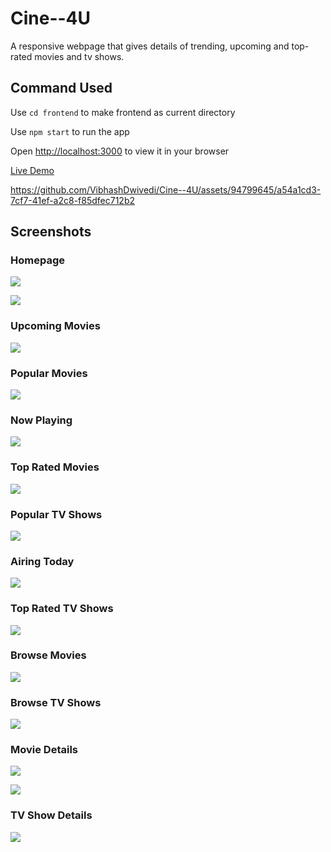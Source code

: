 # Cine--4U
A responsive webpage that gives details of trending, upcoming and top-rated movies and tv shows.

## Command Used
Use `cd frontend` to make frontend as current directory

Use `npm start` to run the app

Open [http://localhost:3000](http://localhost:3000) to view it in your browser

[Live Demo](https://cine-4-u-vibhashdwivedi.vercel.app/)




https://github.com/VibhashDwivedi/Cine--4U/assets/94799645/a54a1cd3-7cf7-41ef-a2c8-f85dfec712b2


## Screenshots
### Homepage
![](https://github.com/VibhashDwivedi/Cine--4U/blob/main/Screenshots/1.png?raw=true)

![](https://github.com/VibhashDwivedi/Cine--4U/blob/main/Screenshots/2.png?raw=true)

### Upcoming Movies
![](https://github.com/VibhashDwivedi/Cine--4U/blob/main/Screenshots/3.png?raw=true)

### Popular Movies
![](https://github.com/VibhashDwivedi/Cine--4U/blob/main/Screenshots/4.png?raw=true)

### Now Playing
![](https://github.com/VibhashDwivedi/Cine--4U/blob/main/Screenshots/5.png?raw=true)

### Top Rated Movies
![](https://github.com/VibhashDwivedi/Cine--4U/blob/main/Screenshots/6.png?raw=true)

### Popular TV Shows
![](https://github.com/VibhashDwivedi/Cine--4U/blob/main/Screenshots/7.png?raw=true)

### Airing Today
![](https://github.com/VibhashDwivedi/Cine--4U/blob/main/Screenshots/8.png?raw=true)

### Top Rated TV Shows
![](https://github.com/VibhashDwivedi/Cine--4U/blob/main/Screenshots/10.png?raw=true)

### Browse Movies
![](https://github.com/VibhashDwivedi/Cine--4U/blob/main/Screenshots/11.png?raw=true)

### Browse TV Shows
![](https://github.com/VibhashDwivedi/Cine--4U/blob/main/Screenshots/12.png?raw=true)

### Movie Details
![](https://github.com/VibhashDwivedi/Cine--4U/blob/main/Screenshots/13.png?raw=true)

![](https://github.com/VibhashDwivedi/Cine--4U/blob/main/Screenshots/14.png?raw=true)

### TV Show Details
![](https://github.com/VibhashDwivedi/Cine--4U/blob/main/Screenshots/15.png?raw=true)

